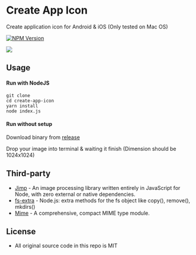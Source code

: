 # Create App Icon

Create application icon for Android & iOS (Only tested on Mac OS)

[![NPM Version](https://img.shields.io/github/package-json/v/sunnypoint-vn/appicon-maker.svg?color=green)](https://www.npmjs.com/package/appicon-maker)

<img src="https://media.giphy.com/media/5dWbtO3FwbmqFUbQtB/giphy.gif" />

## Usage

#### Run with NodeJS
```
git clone
cd create-app-icon
yarn install
node index.js
```

#### Run without setup

Download binary from [release](https://github.com/sunnypoint-vn/appicon-maker/releases)

Drop your image into terminal & waiting it finish (Dimension should be 1024x1024)

## Third-party

* [Jimp](https://github.com/oliver-moran/jimp) - An image processing library written entirely in JavaScript for Node, with zero external or native dependencies.
* [fs-extra](https://github.com/jprichardson/node-fs-extra) - Node.js: extra methods for the fs object like copy(), remove(), mkdirs()
* [Mime](https://github.com/broofa/node-mime#readme) - A comprehensive, compact MIME type module.

## License

* All original source code in this repo is MIT
